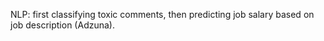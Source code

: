 NLP: first classifying toxic comments, then predicting job salary based on job description (Adzuna).
